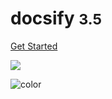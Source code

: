 <!-- _coverpage.md -->

# docsify <small>3.5</small>

[Get Started](#quick-start)

<!-- background image -->

![](_media/bg.png)

<!-- background color -->

![color](#f0f0f0)